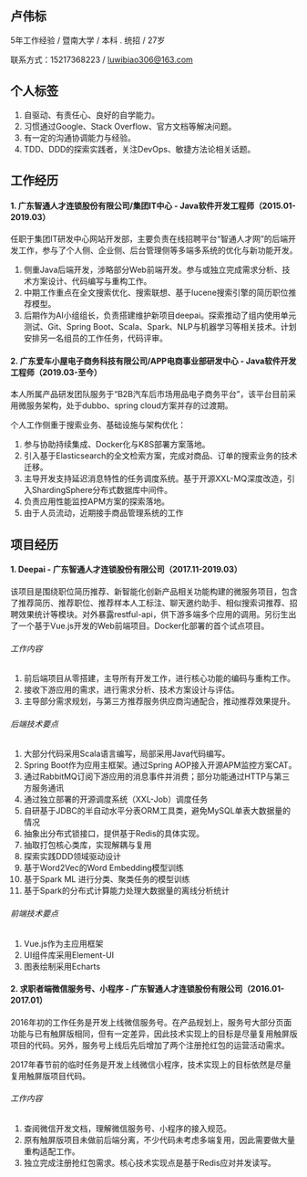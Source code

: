## 卢伟标
5年工作经验 / 暨南大学 / 本科 . 统招 / 27岁

联系方式：15217368223 / luwibiao306@163.com

## 个人标签
1. 自驱动、有责任心、良好的自学能力。
2. 习惯通过Google、Stack Overflow、官方文档等解决问题。
3. 有一定的沟通协调能力与经验。
4. TDD、DDD的探索实践者，关注DevOps、敏捷方法论相关话题。

## 工作经历
#### 1. 广东智通人才连锁股份有限公司/集团IT中心 - Java软件开发工程师（2015.01-2019.03）

任职于集团IT研发中心网站开发部，主要负责在线招聘平台“智通人才网”的后端开发工作，参与了个人侧、企业侧、后台管理侧等多端多系统的优化与新功能开发。

 1. 侧重Java后端开发，涉略部分Web前端开发。参与或独立完成需求分析、技术方案设计、代码编写与重构工作。
 2. 中期工作重点在全文搜索优化、搜索联想、基于lucene搜索引擎的简历职位推荐模型。
 3. 后期作为AI小组组长，负责搭建维护新项目deepai。探索推动了组内使用单元测试、Git、Spring Boot、Scala、Spark、NLP与机器学习等相关技术。计划安排另一名组员的工作任务，代码评审。
 
#### 2. 广东爱车小屋电子商务科技有限公司/APP电商事业部研发中心 - Java软件开发工程师（2019.03-至今）

本人所属产品研发团队服务于“B2B汽车后市场用品电子商务平台”，该平台目前采用微服务架构，处于dubbo、spring cloud方案并存的过渡期。

个人工作侧重于搜索业务、基础设施与架构优化：
1. 参与协助持续集成、Docker化与K8S部署方案落地。
2. 引入基于Elasticsearch的全文检索方案，完成对商品、订单的搜索业务的技术迁移。
3. 主导开发支持延迟消息特性的任务调度系统。基于开源XXL-MQ深度改造，引入ShardingSphere分布式数据库中间件。
4. 负责应用性能监控APM方案的探索落地。
5. 由于人员流动，近期接手商品管理系统的工作

## 项目经历
#### 1. Deepai - 广东智通人才连锁股份有限公司（2017.11-2019.03）

该项目是围绕职位简历推荐、新智能化创新产品相关功能构建的微服务项目，包含了推荐简历、推荐职位、推荐样本人工标注、聊天邀约助手、相似搜索词推荐、招聘效果统计等模块。对外暴露restful-api，供下游多端多个应用的调用。另衍生出了一个基于Vue.js开发的Web前端项目。Docker化部署的首个试点项目。

###### 工作内容

1. 前后端项目从零搭建，主导所有开发工作，进行核心功能的编码与重构工作。
2. 接收下游应用的需求，进行需求分析、技术方案设计与评估。
3. 主导部分需求规划，与第三方推荐服务供应商沟通配合，推动推荐效果提升。

###### 后端技术要点

1. 大部分代码采用Scala语言编写，局部采用Java代码编写。
2. Spring Boot作为应用主框架。通过Spring AOP接入开源APM监控方案CAT。
3. 通过RabbitMQ订阅下游应用的消息事件并消费；部分功能通过HTTP与第三方服务通讯
4. 通过独立部署的开源调度系统（XXL-Job）调度任务
5. 自研基于JDBC的半自动水平分表ORM工具类，避免MySQL单表大数据量的情况
6. 抽象出分布式锁接口，提供基于Redis的具体实现。
7. 抽取打包核心类库，实现解耦与复用
8. 探索实践DDD领域驱动设计
9. 基于Word2Vec的Word Embedding模型训练
10. 基于Spark ML 进行分类、聚类任务的模型训练
11. 基于Spark的分布式计算能力处理大数据量的离线分析统计

###### 前端技术要点

1. Vue.js作为主应用框架
2. UI组件库采用Element-UI
3. 图表绘制采用Echarts

#### 2. 求职者端微信服务号、小程序 - 广东智通人才连锁股份有限公司（2016.01-2017.01）

2016年初的工作任务是开发上线微信服务号。在产品规划上，服务号大部分页面功能与已有触屏版相同，但有一定差异，因此技术实现上的目标是尽量复用触屏版项目的代码。另外，服务号上线后先后增加了两个注册抢红包的运营活动需求。

2017年春节前的临时任务是开发上线微信小程序，技术实现上的目标依然是尽量复用触屏版项目代码。

###### 工作内容
1. 查阅微信开发文档，理解微信服务号、小程序的接入规范。
2. 原有触屏版项目未做前后端分离，不少代码未考虑多端复用，因此需要做大量重构适配工作。
3. 独立完成注册抢红包需求。核心技术实现点是基于Redis应对并发读写。
